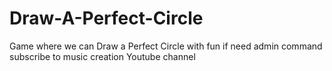 # Draw-A-Perfect-Circle
Game where we can Draw a Perfect Circle with fun if need admin command subscribe to  music creation Youtube channel
